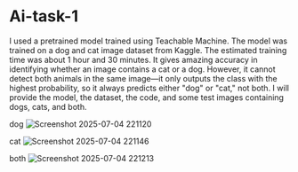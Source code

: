 # Ai-task-1
I used a pretrained model trained using Teachable Machine. The model was trained on a dog and cat image dataset from Kaggle. The estimated training time was about 1 hour and 30 minutes. It gives amazing accuracy in identifying whether an image contains a cat or a dog. However, it cannot detect both animals in the same image—it only outputs the class with the highest probability, so it always predicts either "dog" or "cat," not both. I will provide the model, the dataset, the code, and some test images containing dogs, cats, and both.



dog
![Screenshot 2025-07-04 221120](https://github.com/user-attachments/assets/43f366eb-d550-4607-a9ac-a0f5ecfe7aa1)


cat
![Screenshot 2025-07-04 221146](https://github.com/user-attachments/assets/b161871f-db7a-454d-8d76-243662005ed7)


both
![Screenshot 2025-07-04 221213](https://github.com/user-attachments/assets/9ecdfd30-9427-4971-ae99-2fefc6f37769)
